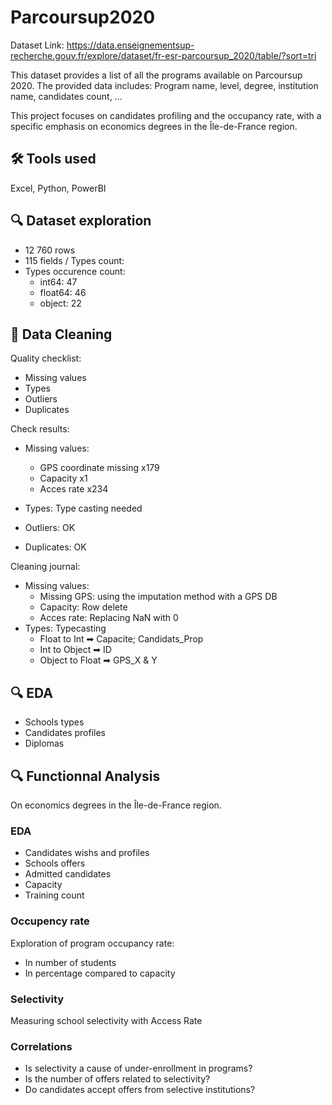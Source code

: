 # Parcoursup2020

Dataset Link: https://data.enseignementsup-recherche.gouv.fr/explore/dataset/fr-esr-parcoursup_2020/table/?sort=tri

This dataset provides a list of all the programs available on Parcoursup 2020.
The provided data includes: Program name, level, degree, institution name, candidates count, ...

This project focuses on candidates profiling and the occupancy rate, with a specific emphasis on economics degrees in the Île-de-France region.

## 🛠 Tools used 
Excel, Python, PowerBI

## 🔍 Dataset exploration 

- 12 760 rows
- 115 fields / Types count: 
- Types occurence count:
  - int64:      47
  - float64:    46
  - object:     22

## 🎡 Data Cleaning
Quality checklist:
- Missing values
- Types
- Outliers
- Duplicates

Check results:
- Missing values: 
  - GPS coordinate missing x179
  - Capacity x1
  - Acces rate x234

- Types: Type casting needed
- Outliers: OK
- Duplicates: OK

Cleaning journal:
- Missing values:
  - Missing GPS: using the imputation method with a GPS DB
  - Capacity: Row delete
  - Acces rate: Replacing NaN with 0
- Types:
Typecasting
  - Float to Int ➡ Capacite; Candidats_Prop
  - Int to Object ➡ ID
  - Object to Float ➡ GPS_X & Y

## 🔍 EDA

- Schools types
- Candidates profiles
- Diplomas


## 🔍 Functionnal Analysis

On economics degrees in the Île-de-France region.

### EDA
- Candidates wishs and profiles
- Schools offers
- Admitted candidates
- Capacity
- Training count

### Occupency rate
Exploration of program occupancy rate:
- In number of students
- In percentage compared to capacity

### Selectivity
Measuring school selectivity with Access Rate

### Correlations

- Is selectivity a cause of under-enrollment in programs?
- Is the number of offers related to selectivity?
- Do candidates accept offers from selective institutions?
